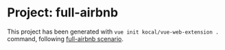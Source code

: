 # Project: full-airbnb

This project has been generated with `vue init kocal/vue-web-extension .` command, following [full-airbnb scenario](../../scenarios/minimal.json).
